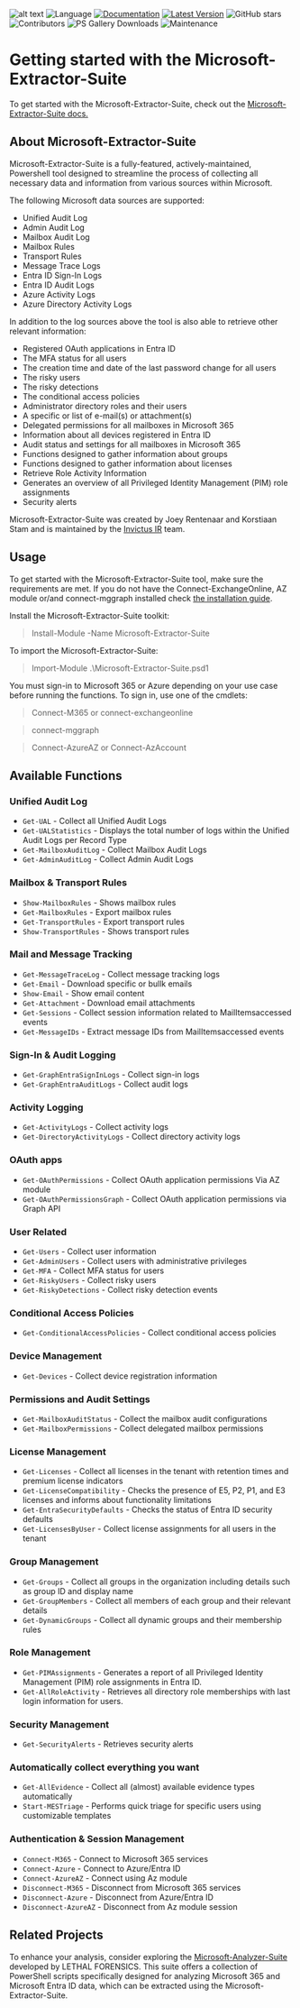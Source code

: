 ![alt text](https://github.com/invictus-ir/Microsoft-Extractor-Suite/blob/main/docs/source/Images/Invictus-Incident-Response.jpg?raw=true)
![Language](https://img.shields.io/badge/Language-Powershell-blue)
[![Documentation](https://img.shields.io/badge/Read%20the%20Docs-Documentation-blue)](https://microsoft-365-extractor-suite.readthedocs.io/en/latest/)
[![Latest Version](https://img.shields.io/powershellgallery/v/Microsoft-Extractor-Suite?label=Latest%20Version&color=brightgreen)](https://www.powershellgallery.com/packages/Microsoft-Extractor-Suite)
![GitHub stars](https://img.shields.io/github/stars/invictus-ir/Microsoft-Extractor-Suite?style=social)
![Contributors](https://img.shields.io/github/contributors/invictus-ir/Microsoft-Extractor-Suite)
![PS Gallery Downloads](https://img.shields.io/powershellgallery/dt/Microsoft-Extractor-Suite?label=PS%20Gallery%20Downloads)
![Maintenance](https://img.shields.io/badge/Maintenance%20Level-Actively%20Developed-brightgreen)

# Getting started with the Microsoft-Extractor-Suite

To get started with the Microsoft-Extractor-Suite, check out the [Microsoft-Extractor-Suite docs.](https://microsoft-365-extractor-suite.readthedocs.io/en/latest/)

## About Microsoft-Extractor-Suite
Microsoft-Extractor-Suite is a fully-featured, actively-maintained, Powershell tool designed to streamline the process of collecting all necessary data and information from various sources within Microsoft.

The following Microsoft data sources are supported:
* Unified Audit Log
* Admin Audit Log
* Mailbox Audit Log
* Mailbox Rules
* Transport Rules
* Message Trace Logs
* Entra ID Sign-In Logs
* Entra ID Audit Logs
* Azure Activity Logs
* Azure Directory Activity Logs

In addition to the log sources above the tool is also able to retrieve other relevant information:
* Registered OAuth applications in Entra ID
* The MFA status for all users
* The creation time and date of the last password change for all users
* The risky users
* The risky detections
* The conditional access policies
* Administrator directory roles and their users
* A specific or list of e-mail(s) or attachment(s)
* Delegated permissions for all mailboxes in Microsoft 365
* Information about all devices registered in Entra ID
* Audit status and settings for all mailboxes in Microsoft 365
* Functions designed to gather information about groups
* Functions designed to gather information about licenses
* Retrieve Role Activity Information
* Generates an overview of all Privileged Identity Management (PIM) role assignments
* Security alerts

Microsoft-Extractor-Suite was created by Joey Rentenaar and Korstiaan Stam and is maintained by the [Invictus IR](https://www.invictus-ir.com/) team.

## Usage
To get started with the Microsoft-Extractor-Suite tool, make sure the requirements are met. If you do not have the Connect-ExchangeOnline, AZ module or/and connect-mggraph installed check [the installation guide](https://microsoft-365-extractor-suite.readthedocs.io/en/latest/installation/Installation.html).

Install the Microsoft-Extractor-Suite toolkit:
> Install-Module -Name Microsoft-Extractor-Suite

To import the Microsoft-Extractor-Suite:
> Import-Module .\Microsoft-Extractor-Suite.psd1

You must sign-in to Microsoft 365 or Azure depending on your use case before running the functions. To sign in, use one of the cmdlets:
> Connect-M365 or connect-exchangeonline

> connect-mggraph

> Connect-AzureAZ or Connect-AzAccount

## Available Functions

### Unified Audit Log
- `Get-UAL` - Collect all Unified Audit Logs
- `Get-UALStatistics` - Displays the total number of logs within the Unified Audit Logs per Record Type
- `Get-MailboxAuditLog` - Collect Mailbox Audit Logs
- `Get-AdminAuditLog` - Collect Admin Audit Logs

### Mailbox & Transport Rules
- `Show-MailboxRules` - Shows mailbox rules
- `Get-MailboxRules` - Export mailbox rules
- `Get-TransportRules` - Export transport rules
- `Show-TransportRules` - Shows transport rules

### Mail and Message Tracking
- `Get-MessageTraceLog` - Collect message tracking logs
- `Get-Email` - Download specific or bullk emails
- `Show-Email` - Show email content
- `Get-Attachment` - Download email attachments
- `Get-Sessions` - Collect session information related to MailItemsaccessed events
- `Get-MessageIDs` - Extract message IDs from MailItemsaccessed events

### Sign-In & Audit Logging
- `Get-GraphEntraSignInLogs` - Collect sign-in logs
- `Get-GraphEntraAuditLogs` - Collect audit logs

### Activity Logging
- `Get-ActivityLogs` - Collect activity logs
- `Get-DirectoryActivityLogs` - Collect directory activity logs

### OAuth apps
- `Get-OAuthPermissions` - Collect OAuth application permissions Via AZ module
- `Get-OAuthPermissionsGraph` - Collect OAuth application permissions via Graph API

### User Related
- `Get-Users` - Collect user information
- `Get-AdminUsers` - Collect users with administrative privileges
- `Get-MFA` - Collect MFA status for users
- `Get-RiskyUsers` - Collect risky users
- `Get-RiskyDetections` - Collect risky detection events

### Conditional Access Policies
- `Get-ConditionalAccessPolicies` - Collect conditional access policies

### Device Management
- `Get-Devices` - Collect device registration information

### Permissions and Audit Settings
- `Get-MailboxAuditStatus` - Collect the mailbox audit configurations
- `Get-MailboxPermissions` - Collect delegated mailbox permissions

### License Management
- `Get-Licenses` - Collect all licenses in the tenant with retention times and premium license indicators
- `Get-LicenseCompatibility` - Checks the presence of E5, P2, P1, and E3 licenses and informs about functionality limitations
- `Get-EntraSecurityDefaults` - Checks the status of Entra ID security defaults
- `Get-LicensesByUser` - Collect license assignments for all users in the tenant

### Group Management
- `Get-Groups` - Collect all groups in the organization including details such as group ID and display name
- `Get-GroupMembers` - Collect all members of each group and their relevant details
- `Get-DynamicGroups` - Collect all dynamic groups and their membership rules

### Role Management
- `Get-PIMAssignments` - Generates a report of all Privileged Identity Management (PIM) role assignments in Entra ID.
- `Get-AllRoleActivity` - Retrieves all directory role memberships with last login information for users.

### Security Management
- `Get-SecurityAlerts` - Retrieves security alerts

### Automatically collect everything you want
- `Get-AllEvidence` - Collect all (almost) available evidence types automatically
- `Start-MESTriage` - Performs quick triage for specific users using customizable templates

### Authentication & Session Management
- `Connect-M365` - Connect to Microsoft 365 services
- `Connect-Azure` - Connect to Azure/Entra ID
- `Connect-AzureAZ` - Connect using Az module
- `Disconnect-M365` - Disconnect from Microsoft 365 services
- `Disconnect-Azure` - Disconnect from Azure/Entra ID
- `Disconnect-AzureAZ` - Disconnect from Az module session

## Related Projects
To enhance your analysis, consider exploring the [Microsoft-Analyzer-Suite](https://github.com/LETHAL-FORENSICS/Microsoft-Analyzer-Suite) developed by LETHAL FORENSICS. This suite offers a collection of PowerShell scripts specifically designed for analyzing Microsoft 365 and Microsoft Entra ID data, which can be extracted using the Microsoft-Extractor-Suite.
